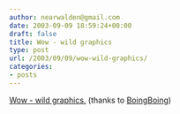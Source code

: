 ```yaml
---
author: nearwalden@gmail.com
date: 2003-09-09 18:59:24+00:00
draft: false
title: Wow - wild graphics
type: post
url: /2003/09/09/wow-wild-graphics/
categories:
- posts
---
```


[Wow - wild graphics.](//www.ritsumei.ac.jp/~akitaoka/saishin-e.html') (thanks to [BoingBoing](//www.boingboing.net/'))



